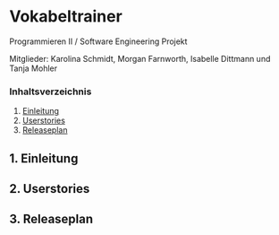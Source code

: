 # Vokabeltrainer

Programmieren II / Software Engineering Projekt

Mitglieder: Karolina Schmidt, Morgan Farnworth, Isabelle Dittmann und Tanja Mohler

### Inhaltsverzeichnis

1. [Einleitung](#einleitung)
1. [Userstories](#userstories)
1. [Releaseplan](#releaseplan)

## 1. Einleitung

## 2. Userstories

## 3. Releaseplan
